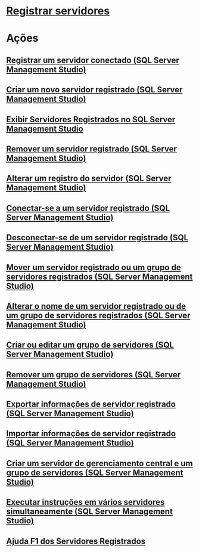 # [Registrar servidores](register-servers.md)  

# Ações
## [Registrar um servidor conectado (SQL Server Management Studio)](register-a-connected-server-sql-server-management-studio.md)  
## [Criar um novo servidor registrado (SQL Server Management Studio)](create-a-new-registered-server-sql-server-management-studio.md)  
## [Exibir Servidores Registrados no SQL Server Management Studio](view-registered-servers-in-sql-server-management-studio.md)  
## [Remover um servidor registrado (SQL Server Management Studio)](remove-a-registered-server-sql-server-management-studio.md)  
## [Alterar um registro do servidor (SQL Server Management Studio)](change-a-server-s-registration-sql-server-management-studio.md)  
## [Conectar-se a um servidor registrado (SQL Server Management Studio)](connect-to-a-registered-server-sql-server-management-studio.md)  
## [Desconectar-se de um servidor registrado (SQL Server Management Studio)](disconnect-from-a-registered-server-sql-server-management-studio.md)  
## [Mover um servidor registrado ou um grupo de servidores registrados (SQL Server Management Studio)](move-a-registered-server-or-registered-server-group.md)  
## [Alterar o nome de um servidor registrado ou de um grupo de servidores registrados (SQL Server Management Studio)](change-the-name-of-registered-server-or-registered-server-group.md)  
## [Criar ou editar um grupo de servidores (SQL Server Management Studio)](create-or-edit-a-server-group-sql-server-management-studio.md)  
## [Remover um grupo de servidores (SQL Server Management Studio)](remove-a-server-group-sql-server-management-studio.md)  
## [Exportar informações de servidor registrado (SQL Server Management Studio)](export-registered-server-information-sql-server-management-studio.md)  
## [Importar informações de servidor registrado (SQL Server Management Studio)](import-registered-server-information-sql-server-management-studio.md)  
## [Criar um servidor de gerenciamento central e um grupo de servidores (SQL Server Management Studio)](create-a-central-management-server-and-server-group.md)  
## [Executar instruções em vários servidores simultaneamente (SQL Server Management Studio)](execute-statements-against-multiple-servers-simultaneously.md)  
## [Ajuda F1 dos Servidores Registrados](registered-servers-f1-help.md)  

